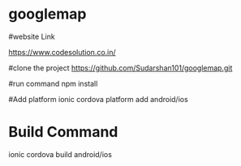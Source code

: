 # googlemap

#website Link 

https://www.codesolution.co.in/

#clone the project
https://github.com/Sudarshan101/googlemap.git

#run command 
npm install 

#Add platform 
ionic cordova platform add android/ios

# Build Command
ionic cordova build android/ios
